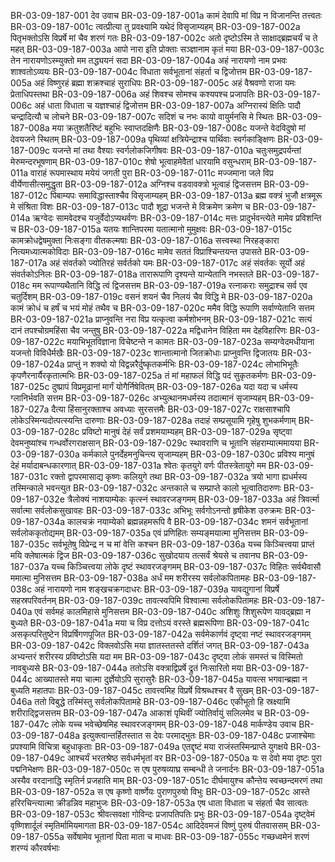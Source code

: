 BR-03-09-187-001	देव उवाच
BR-03-09-187-001a	कामं देवापि मां विप्र न विजानन्ति तत्त्वतः
BR-03-09-187-001c	त्वत्प्रीत्या तु प्रवक्ष्यामि यथेदं विसृजाम्यहम्
BR-03-09-187-002a	पितृभक्तोऽसि विप्रर्षे मां चैव शरणं गतः
BR-03-09-187-002c	अतो दृष्टोऽस्मि ते साक्षाद्ब्रह्मचर्यं च ते महत्
BR-03-09-187-003a	आपो नारा इति प्रोक्ताः सञ्ज्ञानाम कृतं मया
BR-03-09-187-003c	तेन नारायणोऽस्म्युक्तो मम तद्ध्ययनं सदा
BR-03-09-187-004a	अहं नारायणो नाम प्रभवः शाश्वतोऽव्ययः
BR-03-09-187-004c	विधाता सर्वभूतानां संहर्ता च द्विजोत्तम
BR-03-09-187-005a	अहं विष्णुरहं ब्रह्मा शक्रश्चाहं सुराधिपः
BR-03-09-187-005c	अहं वैश्रवणो राजा यमः प्रेताधिपस्तथा
BR-03-09-187-006a	अहं शिवश्च सोमश्च कश्यपश्च प्रजापतिः
BR-03-09-187-006c	अहं धाता विधाता च यज्ञश्चाहं द्विजोत्तम
BR-03-09-187-007a	अग्निरास्यं क्षितिः पादौ चन्द्रादित्यौ च लोचने
BR-03-09-187-007c	सदिशं च नभः कायो वायुर्मनसि मे स्थितः
BR-03-09-187-008a	मया क्रतुशतैरिष्टं बहुभिः स्वाप्तदक्षिणैः
BR-03-09-187-008c	यजन्ते वेदविदुषो मां देवयजने स्थितम्
BR-03-09-187-009a	पृथिव्यां क्षत्रियेन्द्राश्च पार्थिवाः स्वर्गकाङ्क्षिणः
BR-03-09-187-009c	यजन्ते मां तथा वैश्याः स्वर्गलोकजिगीषवः
BR-03-09-187-010a	चतुःसमुद्रपर्यन्तां मेरुमन्दरभूषणाम्
BR-03-09-187-010c	शेषो भूत्वाहमेवैतां धारयामि वसुन्धराम्
BR-03-09-187-011a	वाराहं रूपमास्थाय मयेयं जगती पुरा
BR-03-09-187-011c	मज्जमाना जले विप्र वीर्येणासीत्समुद्धृता
BR-03-09-187-012a	अग्निश्च वडवावक्त्रो भूत्वाहं द्विजसत्तम
BR-03-09-187-012c	पिबाम्यपः समाविद्धास्ताश्चैव विसृजाम्यहम्
BR-03-09-187-013a	ब्रह्म वक्त्रं भुजौ क्षत्रमूरू मे संश्रिता विशः
BR-03-09-187-013c	पादौ शूद्रा भजन्ते मे विक्रमेण क्रमेण च
BR-03-09-187-014a	ऋग्वेदः सामवेदश्च यजुर्वेदोऽप्यथर्वणः
BR-03-09-187-014c	मत्तः प्रादुर्भवन्त्येते मामेव प्रविशन्ति च
BR-03-09-187-015a	यतयः शान्तिपरमा यतात्मानो मुमुक्षवः
BR-03-09-187-015c	कामक्रोधद्वेषमुक्ता निःसङ्गा वीतकल्मषाः
BR-03-09-187-016a	सत्त्वस्था निरहङ्कारा नित्यमध्यात्मकोविदाः
BR-03-09-187-016c	मामेव सततं विप्राश्चिन्तयन्त उपासते
BR-03-09-187-017a	अहं संवर्तको ज्योतिरहं सर्वर्तको यमः
BR-03-09-187-017c	अहं संवर्तकः सूर्यो अहं संवर्तकोऽनिलः
BR-03-09-187-018a	तारारूपाणि दृश्यन्ते यान्येतानि नभस्तले
BR-03-09-187-018c	मम रूपाण्यथैतानि विद्धि त्वं द्विजसत्तम
BR-03-09-187-019a	रत्नाकराः समुद्राश्च सर्व एव चतुर्दिशम्
BR-03-09-187-019c	वसनं शयनं चैव निलयं चैव विद्धि मे
BR-03-09-187-020a	कामं क्रोधं च हर्षं च भयं मोहं तथैव च
BR-03-09-187-020c	ममैव विद्धि रूपाणि सर्वाण्येतानि सत्तम
BR-03-09-187-021a	प्राप्नुवन्ति नरा विप्र यत्कृत्वा कर्मशोभनम्
BR-03-09-187-021c	सत्यं दानं तपश्चोग्रमहिंसा चैव जन्तुषु
BR-03-09-187-022a	मद्विधानेन विहिता मम देहविहारिणः
BR-03-09-187-022c	मयाभिभूतविज्ञाना विचेष्टन्ते न कामतः
BR-03-09-187-023a	सम्यग्वेदमधीयाना यजन्तो विविधैर्मखैः
BR-03-09-187-023c	शान्तात्मानो जितक्रोधाः प्राप्नुवन्ति द्विजातयः
BR-03-09-187-024a	प्राप्तुं न शक्यो यो विद्वन्नरैर्दुष्कृतकर्मभिः
BR-03-09-187-024c	लोभाभिभूतैः कृपणैरनार्यैरकृतात्मभिः
BR-03-09-187-025a	तं मां महाफलं विद्धि पदं सुकृतकर्मणः
BR-03-09-187-025c	दुष्प्रापं विप्रमूढानां मार्गं योगैर्निषेवितम्
BR-03-09-187-026a	यदा यदा च धर्मस्य ग्लानिर्भवति सत्तम
BR-03-09-187-026c	अभ्युत्थानमधर्मस्य तदात्मानं सृजाम्यहम्
BR-03-09-187-027a	दैत्या हिंसानुरक्ताश्च अवध्याः सुरसत्तमैः
BR-03-09-187-027c	राक्षसाश्चापि लोकेऽस्मिन्यदोत्पत्स्यन्ति दारुणाः
BR-03-09-187-028a	तदाहं सम्प्रसूयामि गृहेषु शुभकर्मणाम्
BR-03-09-187-028c	प्रविष्टो मानुषं देहं सर्वं प्रशमयाम्यहम्
BR-03-09-187-029a	सृष्ट्वा देवमनुष्यांश्च गन्धर्वोरगराक्षसान्
BR-03-09-187-029c	स्थावराणि च भूतानि संहराम्यात्ममायया
BR-03-09-187-030a	कर्मकाले पुनर्देहमनुचिन्त्य सृजाम्यहम्
BR-03-09-187-030c	प्रविश्य मानुषं देहं मर्यादाबन्धकारणात्
BR-03-09-187-031a	श्वेतः कृतयुगे वर्णः पीतस्त्रेतायुगे मम
BR-03-09-187-031c	रक्तो द्वापरमासाद्य कृष्णः कलियुगे तथा
BR-03-09-187-032a	त्रयो भागा ह्यधर्मस्य तस्मिन्काले भवन्त्युत
BR-03-09-187-032c	अन्तकाले च सम्प्राप्ते कालो भूत्वातिदारुणः
BR-03-09-187-032e	त्रैलोक्यं नाशयाम्येकः कृत्स्नं स्थावरजङ्गमम्
BR-03-09-187-033a	अहं त्रिवर्त्मा सर्वात्मा सर्वलोकसुखावहः
BR-03-09-187-033c	अभिभूः सर्वगोऽनन्तो हृषीकेश उरुक्रमः
BR-03-09-187-034a	कालचक्रं नयाम्येको ब्रह्मन्नहमरूपि वै
BR-03-09-187-034c	शमनं सर्वभूतानां सर्वलोककृतोद्यमम्
BR-03-09-187-035a	एवं प्रणिहितः सम्यङ्मयात्मा मुनिसत्तम
BR-03-09-187-035c	सर्वभूतेषु विप्रेन्द्र न च मां वेत्ति कश्चन
BR-03-09-187-036a	यच्च किञ्चित्त्वया प्राप्तं मयि क्लेषात्मकं द्विज
BR-03-09-187-036c	सुखोदयाय तत्सर्वं श्रेयसे च तवानघ
BR-03-09-187-037a	यच्च किञ्चित्त्वया लोके दृष्टं स्थावरजङ्गमम्
BR-03-09-187-037c	विहितः सर्वथैवासौ ममात्मा मुनिसत्तम
BR-03-09-187-038a	अर्धं मम शरीरस्य सर्वलोकपितामहः
BR-03-09-187-038c	अहं नारायणो नाम शङ्खचक्रगदाधरः
BR-03-09-187-039a	यावद्युगानां विप्रर्षे सहस्रपरिवर्तनम्
BR-03-09-187-039c	तावत्स्वपिमि विश्वात्मा सर्वलोकपितामहः
BR-03-09-187-040a	एवं सर्वमहं कालमिहासे मुनिसत्तम
BR-03-09-187-040c	अशिशुः शिशुरूपेण यावद्ब्रह्मा न बुध्यते
BR-03-09-187-041a	मया च विप्र दत्तोऽयं वरस्ते ब्रह्मरूपिणा
BR-03-09-187-041c	असकृत्परितुष्टेन विप्रर्षिगणपूजित
BR-03-09-187-042a	सर्वमेकार्णवं दृष्ट्वा नष्टं स्थावरजङ्गमम्
BR-03-09-187-042c	विक्लवोऽसि मया ज्ञातस्ततस्ते दर्शितं जगत्
BR-03-09-187-043a	अभ्यन्तरं शरीरस्य प्रविष्टोऽसि यदा मम
BR-03-09-187-043c	दृष्ट्वा लोकं समस्तं च विस्मितो नावबुध्यसे
BR-03-09-187-044a	ततोऽसि वक्त्राद्विप्रर्षे द्रुतं निःसारितो मया
BR-03-09-187-044c	आख्यातस्ते मया चात्मा दुर्ज्ञेयोऽपि सुरासुरैः
BR-03-09-187-045a	यावत्स भगवान्ब्रह्मा न बुध्यति महातपाः
BR-03-09-187-045c	तावत्त्वमिह विप्रर्षे विश्रब्धश्चर वै सुखम्
BR-03-09-187-046a	ततो विबुद्धे तस्मिंस्तु सर्वलोकपितामहे
BR-03-09-187-046c	एकीभूतो हि स्रक्ष्यामि शरीराद्द्विजसत्तम
BR-03-09-187-047a	आकाशं पृथिवीं ज्योतिर्वायुं सलिलमेव च
BR-03-09-187-047c	लोके यच्च भवेच्छेषमिह स्थावरजङ्गमम्
BR-03-09-187-048	मार्कण्डेय उवाच
BR-03-09-187-048a	इत्युक्त्वान्तर्हितस्तात स देवः परमाद्भुतः
BR-03-09-187-048c	प्रजाश्चेमाः प्रपश्यामि विचित्रा बहुधाकृताः
BR-03-09-187-049a	एतद्दृष्टं मया राजंस्तस्मिन्प्राप्ते युगक्षये
BR-03-09-187-049c	आश्चर्यं भरतश्रेष्ठ सर्वधर्मभृतां वर
BR-03-09-187-050a	यः स देवो मया दृष्टः पुरा पद्मनिभेक्षणः
BR-03-09-187-050c	स एष पुरुषव्याघ्र सम्बन्धी ते जनार्दनः
BR-03-09-187-051a	अस्यैव वरदानाद्धि स्मृतिर्न प्रजहाति माम्
BR-03-09-187-051c	दीर्घमायुश्च कौन्तेय स्वच्छन्दमरणं तथा
BR-03-09-187-052a	स एष कृष्णो वार्ष्णेयः पुराणपुरुषो विभुः
BR-03-09-187-052c	आस्ते हरिरचिन्त्यात्मा क्रीडन्निव महाभुजः
BR-03-09-187-053a	एष धाता विधाता च संहर्ता चैव सात्वतः
BR-03-09-187-053c	श्रीवत्सवक्षा गोविन्दः प्रजापतिपतिः प्रभुः
BR-03-09-187-054a	दृष्ट्वेमं वृष्णिशार्दूलं स्मृतिर्मामियमागता
BR-03-09-187-054c	आदिदेवमजं विष्णुं पुरुषं पीतवाससम्
BR-03-09-187-055a	सर्वेषामेव भूतानां पिता माता च माधवः
BR-03-09-187-055c	गच्छध्वमेनं शरणं शरण्यं कौरवर्षभाः

